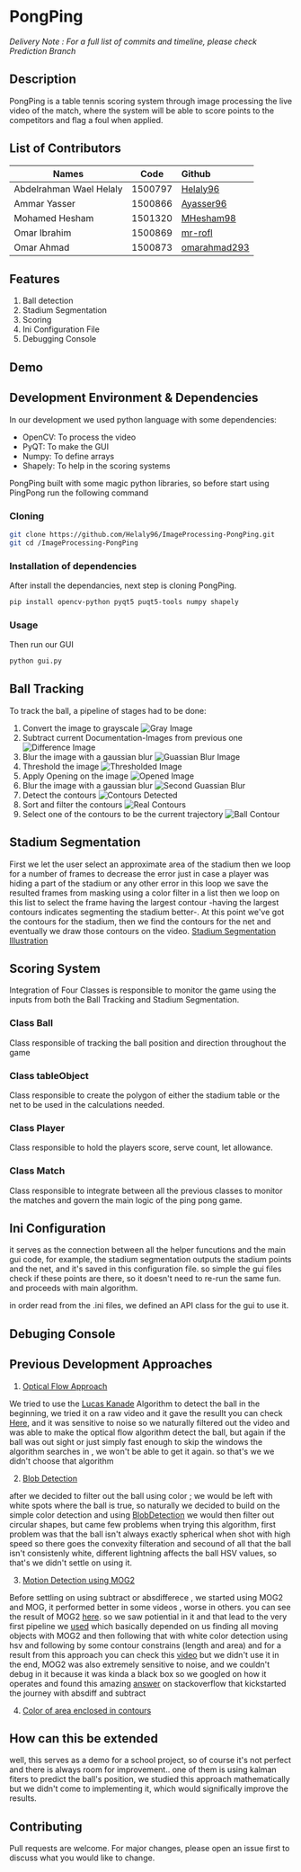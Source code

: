 
# PongPing

*Delivery Note : For a full list of commits and timeline, please check Prediction Branch*

## Description
PongPing is a table tennis scoring system through image processing the live video of the match, where the system
will be able to score points to the competitors and flag a foul when applied.

## List of Contributors
| Names    |      Code     |    Github  |
|----------|:-------------:|:-------------|
| Abdelrahman Wael Helaly |  1500797 | [Helaly96](https://github.com/Helaly96)     |
| Ammar Yasser |   1500866  | [Ayasser96](https://github.com/AmmarYasser97)   |
| Mohamed Hesham | 1501320 | [MHesham98](https://github.com/MHesham98)       |
| Omar Ibrahim | 1500869 |   [mr-rofl](https://github.com/mr-rofl)   |
| Omar Ahmad | 1500873 |     [omarahmad293](https://github.com/omarahmad293)   |

## Features
1. Ball detection
2. Stadium Segmentation
3. Scoring
4. Ini Configuration File
5. Debugging Console

## Demo


## Development Environment & Dependencies 
In our development we used python language with some dependencies:
* OpenCV: To process the video
* PyQT: To make the GUI
* Numpy: To define arrays
* Shapely: To help in the scoring systems

PongPing built with some magic python libraries, so before start using PingPong run the following command

### Cloning

```bash
git clone https://github.com/Helaly96/ImageProcessing-PongPing.git
git cd /ImageProcessing-PongPing
```


### Installation of dependencies

After install the dependancies, next step is cloning PongPing.
```bash
pip install opencv-python pyqt5 puqt5-tools numpy shapely
```

### Usage
Then run our GUI
```bash
python gui.py
```

## Ball Tracking
To track the ball, a pipeline of stages had to be done:
1. Convert the image to grayscale
![Gray Image](Documentation-Images/gray.png "Gray Image")
2. Subtract current Documentation-Images from previous one
![Difference Image](Documentation-Images/diff.png "Difference Image")
3. Blur the image with a gaussian blur
![Guassian Blur Image](Documentation-Images/blur1.png "Guassian Blur Image")
4. Threshold the image
![Thresholded Image](Documentation-Images/threshold.png "Thresholded Image")
5. Apply Opening on the image
![Opened Image](Documentation-Images/open.png "Opened Image")
6. Blur the image with a gaussian blur
![Second Guassian Blur](Documentation-Images/blur2.png "Second Guassian Blur")
7. Detect the contours
![Contours Detected](Documentation-Images/contours.png "Contours Detected")
8. Sort and filter the contours
![Real Contours](Documentation-Images/real_contours.png "Real Contours")
9. Select one of the contours to be the current trajectory
![Ball Contour](Documentation-Images/trajectories.png "Ball Contour")

## Stadium Segmentation
First we let the user select an approximate area of the stadium then we loop for a number of
frames to decrease the error just in case a player was hiding a part of the stadium or any other 
error in this loop we save the resulted frames from masking using a color filter in a list then 
we loop on this list to select the frame having the largest contour -having the largest
contours indicates segmenting the stadium better-.
At this point we've got the contours for the stadium, then we find the contours for the net and
eventually we draw those contours on the video.
[Stadium Segmentation Illustration](https://www.youtube.com/watch?v=hd54ugIYpQw&feature=youtu.be "Video")
## Scoring System
Integration of Four Classes is responsible to monitor the game using the inputs from both the Ball Tracking and Stadium Segmentation.

### Class Ball
Class responsible of tracking the ball position and direction throughout the game

### Class tableObject
Class responsible to create the polygon of either the stadium table or the net to be used in the calculations needed.

### Class Player
Class responsible to hold the players score, serve count, let allowance.

### Class Match
Class responsible to integrate between all the previous classes to monitor the matches and govern the main logic of the ping pong game.

## Ini Configuration
it serves as the connection between all the helper funcutions and the main gui code, for example, the stadium segmentation outputs the stadium points and the net, and it's saved in this configuration file.
so simple the gui files check if these points are there, so it doesn't need to re-run the same fun. and proceeds with main algorithm.

in order read from the .ini files, we defined an API class for the gui to use it.

## Debuging Console

## Previous Development Approaches

1. [Optical Flow Approach](https://github.com/Helaly96/ImageProcessing-PongPing/blob/Prediction/OpticalFlow-Algo/OptialFlow.py)

  We tried to use the [Lucas Kanade](https://docs.opencv.org/master/db/d7f/tutorial_js_lucas_kanade.html) Algorithm to detect the ball in the beginning, we tried it on a raw video and it gave the resullt you  can check [Here](https://www.youtube.com/watch?v=LkEs04UhJJ4), and it was sensitive to noise so we naturally filtered out the video and was able to make the optical flow algorithm detect the ball, but again if the ball was out sight or just simply fast enough to skip the windows the algorithm searches in , we won't be able to get it again. so that's we we didn't choose that algorithm
  
2. [Blob Detection](https://github.com/Helaly96/ImageProcessing-PongPing/blob/Prediction/Algorithms-Tryout/Blob-Detection.py)

after we decided to filter out the ball using color ; we would be left with white spots where the ball is true, so naturally we decided to build on the simple color detection and using [BlobDetection](https://www.learnopencv.com/blob-detection-using-opencv-python-c/) we would then filter out circular shapes, but came few problems when trying this algorithm, first problem was that the ball isn't always exactly spherical when shot with high speed so there goes the convexity filteration and secound of all that the ball isn't consistenly white, different lightning affects the ball HSV values, so that's we didn't settle on using it.

3. [Motion Detection using MOG2]()

Before settling on using subtract or absdifferece , we started using MOG2 and MOG, it performed better in some videos , worse in others.
you can see the result of MOG2 [here](https://www.youtube.com/watch?v=QXrxQLreJkg).
so we saw potiential in it and that lead to the very first pipeline we [used](https://github.com/Helaly96/ImageProcessing-PongPing/tree/52eca968f5a8e866f52dee231ba23c63a89c0db5) which basically depended on us finding all moving objects with MOG2 and then following that with white color detection using hsv and following by some contour constrains (length and area) and for a result from this approach you can check this [video](https://youtu.be/zDyQDUTYPz0)
but we didn't use it in the end, MOG2 was also extremely sensitive to noise, and we couldn't debug in it because it was kinda a black box so we googled on how it operates and found this amazing [answer](https://stackoverflow.com/questions/52578621/best-opencv-algorithm-for-detecting-fast-moving-ball) on stackoverflow that kickstarted the journey with absdiff and subtract

4. [Color of area enclosed in contours]()


## How can this be extended

well, this serves as a demo for a school project, so of course it's not perfect and there is always room for improvement.. one of them is using kalman fiters to predict the ball's position, we studied this approach mathematically but we didn't come to implementing it, which would significally improve the results.

## Contributing
Pull requests are welcome. For major changes, please open an issue first to discuss what you would like to change.

